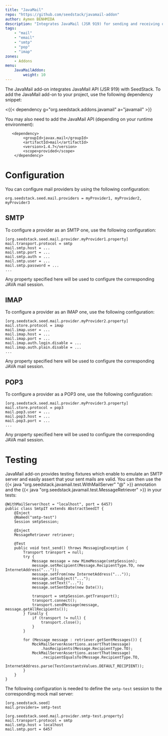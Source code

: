 ```yaml
---
title: "JavaMail"
repo: "https://github.com/seedstack/javamail-addon"
author: Aymen BENHMIDA
description: "Integrates JavaMail (JSR 919) for sending and receiving of e-mail messages over POP3, IMAP and SMTP."
tags:
    - "mail"
    - "email"
    - "smtp"
    - "pop"
    - "imap"
zones:
    - Addons
menu:
    JavaMailAddon:
        weight: 10
---
```


The JavaMail add-on integrates JavaMail API (JSR 919) with SeedStack. To add the JavaMail add-on to your project, use
the following dependency snippet:

<{{< dependency g="org.seedstack.addons.javamail" a="javamail" >}}

You may also need to add the JavaMail API (depending on your runtime environment):
    
       <dependency>
            <groupId>javax.mail</groupId>
            <artifactId>mail</artifactId>
            <version>1.4.7</version>
            <scope>provided</scope>
        </dependency>

# Configuration

You can configure mail providers by using the following configuration:

    org.seedstack.seed.mail.providers = myProvider1, myProvider2, myProvider3

## SMTP

To configure a provider as an SMTP one, use the following configuration:

    [org.seedstack.seed.mail.provider.myProvider1.property]
    mail.transport.protocol = smtp
    mail.smtp.host = ...
    mail.smtp.port = ...
    mail.smtp.auth = ...
    mail.smtp.user = ...
    mail.smtp.password = ...
    ...

Any property specified here will be used to configure the corresponding JAVA mail session.

## IMAP

To configure a provider as an IMAP one, use the following configuration:

    [org.seedstack.seed.mail.provider.myProvider2.property]
    mail.store.protocol = imap
    mail.imap.user = ...
    mail.imap.host = ...
    mail.imap.port = ...
    mail.imap.auth.login.disable = ...
    mail.imap.auth.plain.disable = ...
    ...

Any property specified here will be used to configure the corresponding JAVA mail session.

## POP3

To configure a provider as a POP3 one, use the following configuration:

    [org.seedstack.seed.mail.provider.myProvider3.property]
    mail.store.protocol = pop3
    mail.pop3.user = ...
    mail.pop3.host = ...
    mail.pop3.port = ...
    ...

Any property specified here will be used to configure the corresponding JAVA mail session.

# Testing

JavaMail add-on provides testing fixtures which enable to emulate an SMTP server and easily assert that your sent mails
are valid. You can then use the {{< java "org.seedstack.javamail.test.WithMailServer" "@" >}} annotation and the
{{< java "org.seedstack.javamail.test.MessageRetriever" >}} in your tests:

    @WithMailServer(host = "localhost", port = 6457)
    public class SmtpIT extends AbstractSeedIT {
        @Inject
        @Named("smtp-test")
        Session smtpSession;

        @Inject
        MessageRetriever retriever;

        @Test
        public void test_send() throws MessagingException {
            Transport transport = null;
            try {
                Message message = new MimeMessage(smtpSession);
                message.setRecipient(Message.RecipientType.TO, new InternetAddress("..."));
                message.setFrom(new InternetAddress("..."));
                message.setSubject("...");
                message.setText("...");
                message.setSentDate(new Date());

                transport = smtpSession.getTransport();
                transport.connect();
                transport.sendMessage(message, message.getAllRecipients());
            } finally {
                if (transport != null) {
                    transport.close();
                }
            }

            for (Message message : retriever.getSentMessages()) {
                MockMailServerAssertions.assertThat(message)
                    .hasRecipients(Message.RecipientType.TO);
                MockMailServerAssertions.assertThat(message)
                    .recipientEqualsTo(Message.RecipientType.TO,
                            InternetAddress.parse(TestConstantsValues.DEFAULT_RECIPIENT));
            }
        }
    }

The following configuration is needed to define the `smtp-test` session to the corresponding mock mail server:

    [org.seedstack.seed]
    mail.providers= smtp-test

    [org.seedstack.seed.mail.provider.smtp-test.property]
    mail.transport.protocol = smtp
    mail.smtp.host = localhost
    mail.smtp.port = 6457
